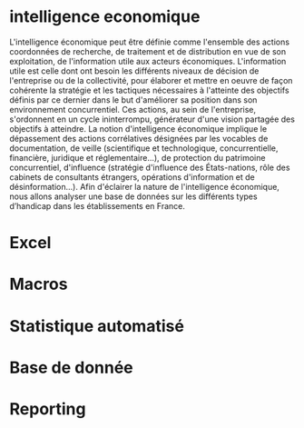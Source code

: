 # intelligence economique
L'intelligence économique peut être définie comme l'ensemble des actions coordonnées de recherche, de traitement et de distribution en vue de son exploitation, de l'information utile aux acteurs économiques. L'information utile est celle dont ont besoin les différents niveaux de décision de l'entreprise ou de la collectivité, pour élaborer et mettre en oeuvre de façon cohérente la stratégie et les tactiques nécessaires à l'atteinte des objectifs définis par ce dernier dans le but d'améliorer sa position dans son environnement concurrentiel. Ces actions, au sein de l'entreprise, s'ordonnent en un cycle ininterrompu, générateur d'une vision partagée des objectifs à atteindre. La notion d'intelligence économique implique le dépassement des actions corrélatives désignées par les vocables de documentation, de veille (scientifique et technologique, concurrentielle, financière, juridique et réglementaire...), de protection du patrimoine concurrentiel, d'influence (stratégie d'influence des États-nations, rôle des cabinets de consultants étrangers, opérations d'information et de désinformation...). Afin d'éclairer la nature de l'intelligence économique, nous allons analyser une base de données sur les différents types d’handicap dans les établissements en France.


# Excel
# Macros
# Statistique automatisé
# Base de donnée
# Reporting 
